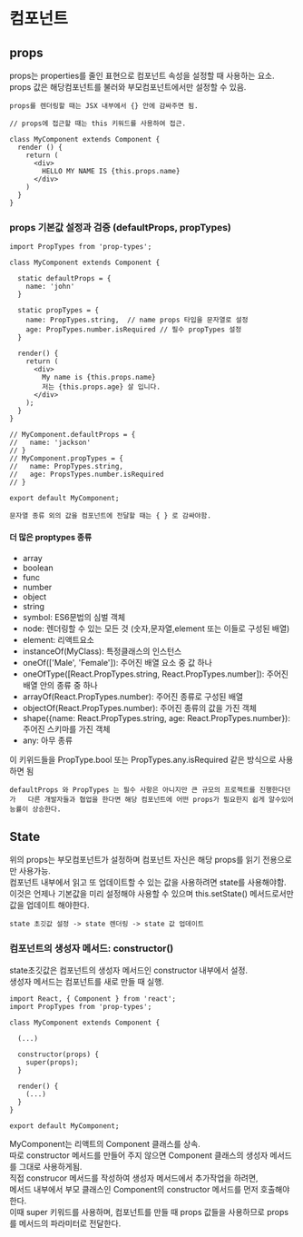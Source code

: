 # 컴포넌트

## props

props는 properties를 줄인 표현으로 컴포넌트 속성을 설정할 때 사용하는 요소.  
props 값은 해당컴포넌트를 불러와 부모컴포넌트에서만 설정할 수 있음.

`props를 렌더링할 때는 JSX 내부에서 {} 안에 감싸주면 됨.`
```
// props에 접근할 때는 this 키워드를 사용하여 접근.

class MyComponent extends Component {
  render () {
    return (
      <div>
        HELLO MY NAME IS {this.props.name}
      </div>
    )
  }
}
```

### props 기본값 설정과 검증 (defaultProps, propTypes)
```
import PropTypes from 'prop-types';

class MyComponent extends Component {

  static defaultProps = {
    name: 'john'
  }

  static propTypes = {
    name: PropTypes.string,  // name props 타입을 문자열로 설정
    age: PropTypes.number.isRequired // 필수 propTypes 설정
  }

  render() {
    return (
      <div>
        My name is {this.props.name}
        저는 {this.props.age} 살 입니다.
      </div>
    );
  }
}

// MyComponent.defaultProps = {
//   name: 'jackson'
// }
// MyComponent.propTypes = {
//   name: PropTypes.string,
//   age: PropsTypes.number.isRequired
// }

export default MyComponent;
```

`문자열 종류 외의 값을 컴포넌트에 전달할 때는 { } 로 감싸야함.`

#### 더 많은 proptypes 종류
- array
- boolean
- func
- number
- object
- string
- symbol: ES6문법의 심벌 객체
- node: 렌더링할 수 있는 모든 것 (숫자,문자열,element 또는 이들로 구성된 배열)
- element: 리액트요소
- instanceOf(MyClass): 특정클래스의 인스턴스
- oneOf(['Male', 'Female']): 주어진 배열 요소 중 값 하나
- oneOfType([React.PropTypes.string, React.PropTypes.number]): 주어진 배열 안의 종류 중 하나
- arrayOf(React.PropTypes.number): 주어진 종류로 구성된 배열
- objectOf(React.PropTypes.number): 주어진 종류의 값을 가진 객체
- shape({name: React.PropTypes.string, age: React.PropTypes.number}): 주어진 스키마를 가진 객체
- any: 아무 종류

이 키위드들을 PropType.bool 또는 PropTypes.any.isRequired 같은 방식으로 사용하면 됨

`defaultProps 와 PropTypes 는 필수 사항은 아니지만 큰 규모의 프로젝트를 진행한다던가  
다른 개발자들과 협업을 한다면 해당 컴포넌트에 어떤 props가 필요한지 쉽게 알수있어 능률이 상승한다.`


## State

위의 props는 부모컴포넌트가 설정하며 컴포넌트 자신은 해당 props를 읽기 전용으로만 사용가능.  
컴포넌트 내부에서 읽고 또 업데이트할 수 있는 값을 사용하려면 state를 사용해야함.
이것은 언제나 기본값을 미리 설정해야 사용할 수 있으며 this.setState() 메서드로서만 값을 업데이트 해야한다.  

`state 초깃값 설정 -> state 렌더링 -> state 값 업데이트`

### 컴포넌트의 생성자 메서드: constructor()
state초깃값은 컴포넌트의 생성자 메서드인 constructor 내부에서 설정.  
생성자 메서드는 컴포넌트를 새로 만들 때 실행.
```
import React, { Component } from 'react';
import PropTypes from 'prop-types';

class MyComponent extends Component {

  (...)

  constructor(props) {
    super(props);
  }

  render() {
    (...)
  }
}

export default MyComponent;
```

MyComponent는 리액트의 Component 클래스를 상속.  
따로 constructor 메서드를 만들어 주지 않으면 Component 클래스의 생성자 메서드를 그대로 사용하게됨.  
직접 construcor 메서드를 작성하여 생성자 메서드에서 추가작업을 하려면,  
메서드 내부에서 부모 클래스인 Component의 constructor 메서드를 먼저 호출해야 한다.  
이때 super 키워드를 사용하며, 컴포넌트를 만들 때 props 값들을 사용하므로 props를 메서드의 파라미터로 전달한다.